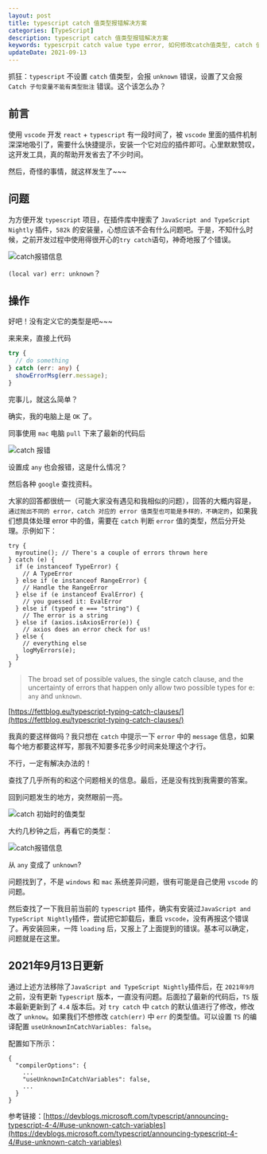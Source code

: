 ```yaml
---
layout: post
title: typescript catch 值类型报错解决方案
categories: [TypeScript]
description: typescript catch 值类型报错解决方案
keywords: typescrpit catch value type error, 如何修改catch值类型, catch 值类型在 window和mac上显示不一致
updateDate: 2021-09-13
---
```


抓狂：`typescript` 不设置 `catch` 值类型，会报 `unknown` 错误，设置了又会报 `Catch 子句变量不能有类型批注` 错误。这个该怎么办？

## 前言

使用 `vscode` 开发 `react` + `typescript` 有一段时间了，被 `vscode` 里面的插件机制深深地吸引了，需要什么快捷提示，安装一个它对应的插件即可。心里默默赞叹，这开发工具，真的帮助开发省去了不少时间。

然后，奇怪的事情，就这样发生了~~~

## 问题

为方便开发 `typescript` 项目，在插件库中搜索了 `JavaScript and TypeScript Nightly` 插件，`582k` 的安装量，心想应该不会有什么问题吧。于是，不知什么时候，之前开发过程中使用得很开心的`try catch`语句，神奇地报了个错误。

![catch报错信息](https://gitee.com/xiangming25/picture/raw/master/2021-6-9/1623249502793-image.png)

`(local var) err: unknown`？

## 操作

好吧！没有定义它的类型是吧~~~

来来来，直接上代码

``` typescript
try {
  // do something
} catch (err: any) {
  showErrorMsg(err.message);
}
```

完事儿，就这么简单？

确实，我的电脑上是 `OK` 了。

同事使用 `mac` 电脑 `pull` 下来了最新的代码后

![catch 报错](https://gitee.com/xiangming25/picture/raw/master/2021-6-9/1623250032077-image.png)

设置成 `any` 也会报错，这是什么情况？

然后各种 `google` 查找资料。

大家的回答都很统一（可能大家没有遇见和我相似的问题），回答的大概内容是，`通过抛出不同的 error，catch 对应的 error 值类型也可能是多样的，不确定的`，如果我们想具体处理 error 中的值，需要在 `catch` 判断 `error` 值的类型，然后分开处理。示例如下：

```
try {
  myroutine(); // There's a couple of errors thrown here
} catch (e) {
  if (e instanceof TypeError) {
    // A TypeError
  } else if (e instanceof RangeError) {
    // Handle the RangeError
  } else if (e instanceof EvalError) {
    // you guessed it: EvalError
  } else if (typeof e === "string") {
    // The error is a string
  } else if (axios.isAxiosError(e)) {
    // axios does an error check for us!
  } else {
    // everything else  
    logMyErrors(e);
  }
}
```

> The broad set of possible values, the single catch clause, and the uncertainty of errors that happen only allow two possible types for e: `any` and `unknown`.

[https://fettblog.eu/typescript-typing-catch-clauses/](https://fettblog.eu/typescript-typing-catch-clauses/)

我真的要这样做吗？我只想在 `catch` 中提示一下 `error` 中的 `message` 信息，如果每个地方都要这样写，那我不知要多花多少时间来处理这个才行。

不行，一定有解决办法的！

查找了几乎所有的和这个问题相关的信息。最后，还是没有找到我需要的答案。

回到问题发生的地方，突然眼前一亮。

![catch 初始时的值类型](https://gitee.com/xiangming25/picture/raw/master/2021-6-9/1623250594962-image.png)

大约几秒钟之后，再看它的类型：

![catch报错信息](https://gitee.com/xiangming25/picture/raw/master/2021-6-9/1623249502793-image.png)

从 `any` 变成了 `unknown`?

问题找到了，不是 `windows` 和 `mac` 系统差异问题，很有可能是自己使用 `vscode` 的问题。

然后查找了一下我目前当前的 `typescript` 插件，确实有安装过`JavaScript and TypeScript Nightly`插件，尝试把它卸载后，重启 `vscode`，没有再报这个错误了。再安装回来，一阵 `loading` 后，又报上了上面提到的错误。基本可以确定，问题就是在这里。

## 2021年9月13日更新

通过上述方法移除了`JavaScript and TypeScript Nightly`插件后，在 `2021年9月`之前，没有更新 `Typescript` 版本，一直没有问题。后面拉了最新的代码后，`TS` 版本最新更新到了 `4.4` 版本后。对 `try catch` 中 `catch` 的默认值进行了修改，修改改了 `unknow`。如果我们不想修改 `catch(err)` 中 `err` 的类型值。可以设置 `TS` 的编译配置 `useUnknownInCatchVariables: false`。

配置如下所示：

```
{
  "compilerOptions": {
    ...
    "useUnknownInCatchVariables": false,
    ...
  }
}
```

参考链接：[https://devblogs.microsoft.com/typescript/announcing-typescript-4-4/#use-unknown-catch-variables](https://devblogs.microsoft.com/typescript/announcing-typescript-4-4/#use-unknown-catch-variables)